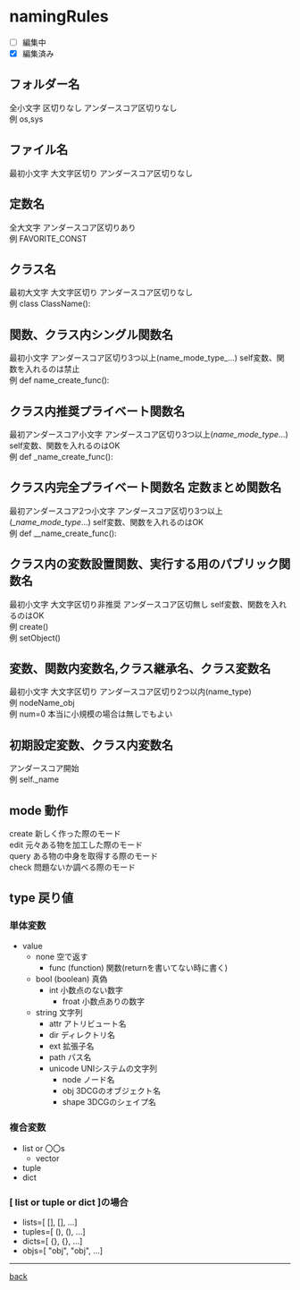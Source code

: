 # namingRules
- [ ] 編集中
- [x] 編集済み
## フォルダー名
全小文字 区切りなし アンダースコア区切りなし  
例 os,sys  
## ファイル名
最初小文字 大文字区切り アンダースコア区切りなし  
## 定数名
全大文字 アンダースコア区切りあり  
例 FAVORITE_CONST  
## クラス名
最初大文字 大文字区切り アンダースコア区切りなし  
例 class ClassName():  
## 関数、クラス内シングル関数名
最初小文字 アンダースコア区切り3つ以上(name_mode_type_...) self変数、関数を入れるのは禁止  
例 def name_create_func():  
## クラス内推奨プライベート関数名
最初アンダースコア小文字 アンダースコア区切り3つ以上(_name_mode_type_...) self変数、関数を入れるのはOK  
例 def _name_create_func():  
## クラス内完全プライベート関数名 定数まとめ関数名
最初アンダースコア2つ小文字 アンダースコア区切り3つ以上(__name_mode_type_...) self変数、関数を入れるのはOK  
例 def __name_create_func():  
## クラス内の変数設置関数、実行する用のパブリック関数名
最初小文字 大文字区切り非推奨 アンダースコア区切無し self変数、関数を入れるのはOK  
例 create()  
例 setObject()  
## 変数、関数内変数名,クラス継承名、クラス変数名
最初小文字 大文字区切り アンダースコア区切り2つ以内(name_type)  
例 nodeName_obj  
例 num=0 本当に小規模の場合は無しでもよい  
## 初期設定変数、クラス内変数名
アンダースコア開始  
例 self._name  
## mode 動作
create 新しく作った際のモード  
edit 元々ある物を加工した際のモード  
query ある物の中身を取得する際のモード  
check 問題ないか調べる際のモード  
## type 戻り値
### 単体変数
* value
    * none 空で返す  
        * func (function) 関数(returnを書いてない時に書く)  
    * bool (boolean) 真偽  
        * int 小数点のない数字  
            * froat 小数点ありの数字  
    * string 文字列  
        * attr アトリビュート名  
        * dir ディレクトリ名  
        * ext 拡張子名  
        * path パス名  
        * unicode UNIシステムの文字列  
            * node ノード名  
            * obj 3DCGのオブジェクト名  
            * shape 3DCGのシェイプ名  
### 複合変数
* list or 〇〇s  
    * vector
* tuple  
* dict  
### [ list or tuple or dict ]の場合
* lists=[ [], [], ...]  
* tuples=[ (), (), ...]  
* dicts=[ {}, {}, ...]  
* objs=[ "obj", "obj", ...]  

---
[back](./README.md)